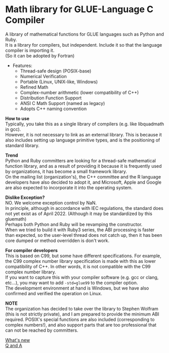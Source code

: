 # Math library for GLUE-Language C Compiler

A library of mathematical functions for GLUE languages such as Python and Ruby.  
It is a library for compilers, but independent. Include it so that the language compiler is importing it.  
(So it can be adopted by Fortran)  

* Features:  
	* Thread-safe design (POSIX-base)
	* Numerical Verification
	* Portable (Linux, UNIX-like, Windows)
	* Refined Math
	* Complex-number arithmetic (lower compatibility of C++)
	* Distribution Function Support
	* ANSI C Math Support (named as legacy)
	* Adopts C++ naming convention

**How to use**  
Typically, you take this as a single library of compilers (e.g. like libquadmath in gcc).  
However, it is not necessary to link as an external library. This is because it also includes setting up language primitive types, and is the positioning of standard library.  

**Trend**  
Python and Ruby committers are looking for a thread-safe mathematical function library, and as a result of providing it because it is frequently used by organizations, it has become a small framework library.  
On the mailing list (organization's), the C++ committee and the R language developers have also decided to adopt it, and Microsoft, Apple and Google are also expected to incorporate it into the operating system.  

**Dislike Exception?**  
NO. We welcome exception control by NaN.  
In principle, although in accordance with IEC regulations, the standard does not yet exist as of April 2022. (Although it may be standardized by this gluemath)  
Perhaps both Python and Ruby will be revamping the constructor.  
When we tried to build it with Ruby3 series, the ABI processing is faster than expected, so the user-level thread does not catch up, then it has been core dumped or method overridden is don't work.  

**For compiler developers**  
This is based on C99, but some have different specifications. For example, the C99 complex number library specification is made with this as lower compatibility of C++. In other words, it is not compatible with the C99 complex number library.  
If you want to capture this with your compiler software (e.g. gcc or clang, etc...), you may want to add `-std=glue99` to the compiler option.  
The development environment at hand is Windows, but we have also confirmed and verified the operation on Linux.  

**NOTE**  
The organization has decided to take over the library to Stephen Wolfram (this is not strictly private), and I am prepared to provide the minimum ABI required. POSIX's special functions are also included (corresponding to complex numbers!), and also support parts that are too professional that can not be reached by committers.  

[What's new](whats_new.md)  
[Q and A](q_and_a.md)  
